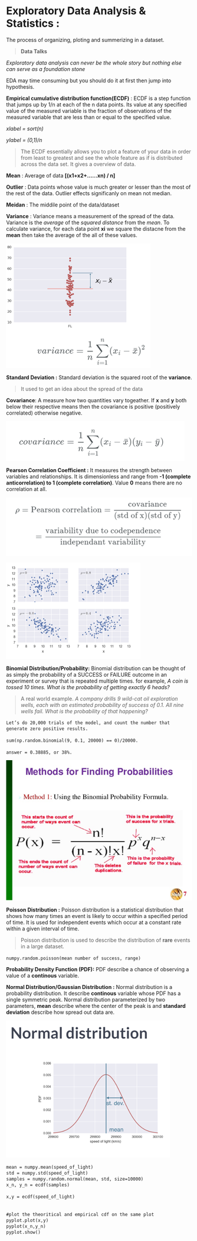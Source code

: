 **Exploratory Data Analysis & Statistics :**
======
The process of organizing, ploting and summerizing in a dataset. 
> **Data Talks**

*Exploratory data analysis can never be the whole story but nothing else can serve as a foundation stone*

EDA may time consuming but you should do it at first then jump into hypothesis.  

**Empirical cumulative distribution function(ECDF)** : ECDF is a step function that jumps up by 1/n at each of the n data points. Its value at any specified value of the measured variable is the fraction of observations of the measured variable that are less than or equal to the specified value.

*xlabel = sort(n)*

*ylabel = (0,1)/n*

> The ECDF essentially allows you to plot a feature of your data in order from least to greatest and see the whole feature as if is distributed across the data set. It gives a overview of data.

**Mean** : Average of data **[(x1+x2+......xn) / n]**

**Outlier** : Data points whose value is much greater or lesser than the most of the rest of the data. Outlier effects significanly on mean not median. 

**Meidan** : The middile point of the data/dataset

**Variance** : Variance means a measurement of the spread of the data. Variance is the *average* of the *squared distance* from the *mean*. To calculate variance, for each data point **xi** we square the distacne from the **mean** then take the average of the all of these values. 

![Variance](/Images/variance.png)

**Standard Deviation :** Standard deviation is the squared root of the **variance**. 

> It used to get an idea about the spread of the data


**Covariance**: A measure how two quantities vary togeather. If **x** and **y** both below their 
respective means then the covariance is positive (positively correlated) otherwise negative.


![Covariance](/Images/covariance.png)

**Pearson Correlation Coefficient :** It measures the strength between variables and relationships. It is dimensionless and range from **-1 (complete anticorrelation) to 1 (complete correlation)**. Value **0** means there are no correlation at all.


![Pearson Correlation](/Images/pearson-correlation.png)


![Pearson Correlation](/Images/pearson-correlation_1.png)



**Binomial Distribution/Probability:** Binomial distribution can be thought of as simply the probability of a SUCCESS or FAILURE outcome in an experiment or survey that is repeated multiple times. for example,
*A coin is tossed 10 times. What is the probability of getting exactly 6 heads?*

> A real world example. *A company drills 9 wild-cat oil exploration wells, each with an estimated probability of success of 0.1. All nine wells fail. What is the probability of that happening?*


```
Let’s do 20,000 trials of the model, and count the number that generate zero positive results.

sum(np.random.binomial(9, 0.1, 20000) == 0)/20000.

answer = 0.38885, or 38%.

```


![Binomial Distribution](/Images/binomial-probability.jpg)

**Poisson Distribution :** Poisson distribution is a statistical distribution that shows how many times an event is likely to occur within a specified period of time. It is used for independent events which occur at a constant rate within a given interval of time. 

> Poisson distribution is used to describe the distribution of **rare** events in a large dataset. 

`numpy.random.poisson(mean number of success, range)`


**Probability Density Function (PDF):** PDF describe a chance of observing a value of a **continous** variable. 

**Normal Distribution/Gaussian Distribution :** Normal distribution is a probability distribution. It describe **continous** variable whose
PDF has a single symmetric peak. Normal distribution parameterized by two parameters, **mean**
describe where the center of the peak is and **standard deviation** describe how spread out data are.


![Normal Probability Distribution](/Images/normal-distribution.png)


``` 
mean = numpy.mean(speed_of_light)
std = numpy.std(speed_of_light)
samples = numpy.random.normal(mean, std, size=10000)
x_n, y_n = ecdf(samples)

x,y = ecdf(speed_of_light)


#plot the theoritical and empirical cdf on the same plot
pyplot.plot(x,y)
pyplot(x_n,y_n)
pyplot.show()
```

